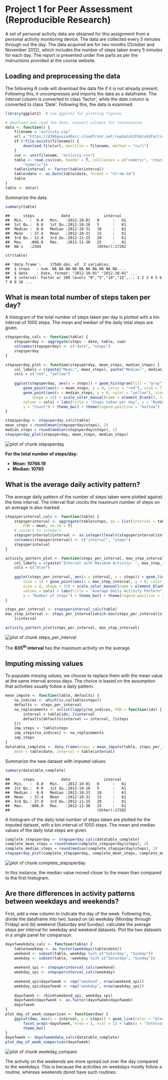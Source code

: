 # Project 1 for Peer Assessment (Reproducible Research)

A set of personal activity data are obtained for this assignment from a personal activity monitoring device. The data are collected every 5 minutes   through out the day. The data acquired are for two months (October and November 2012), which includes the number of steps taken every 5 minutes for   each day. The report is presented under five parts as per the instructions provided at the course website.  

## Loading and preprocessing the data

The following R code will download the data file if it is not already present. Following this, it uncompresses and imports the data as a dataframe.
The interval column is converted to class 'factor', while the date column is converted to class 'Date'. Following this, the data is examined.  


```r
library(ggplot2)  # use ggplot2 for plotting figures

# download and read the data, convert columns for convenience
data <- function() {
    filename = "activity.zip"
    url = "https://d396qusza40orc.cloudfront.net/repdata%2Fdata%2Factivity.zip"
    if (!file.exists(filename)) {
        download.file(url, destfile = filename, method = "curl")
    }
    con <- unz(filename, "activity.csv")
    table <- read.csv(con, header = T, colClasses = c("numeric", "character", 
        "numeric"))
    table$interval <- factor(table$interval)
    table$date <- as.Date(table$date, format = "%Y-%m-%d")
    table
}
table <- data()
```


Summarize the data.

```r
summary(table)
```

```
##      steps            date               interval    
##  Min.   :  0.0   Min.   :2012-10-01   0      :   61  
##  1st Qu.:  0.0   1st Qu.:2012-10-16   5      :   61  
##  Median :  0.0   Median :2012-10-31   10     :   61  
##  Mean   : 37.4   Mean   :2012-10-31   15     :   61  
##  3rd Qu.: 12.0   3rd Qu.:2012-11-15   20     :   61  
##  Max.   :806.0   Max.   :2012-11-30   25     :   61  
##  NA's   :2304                         (Other):17202
```

```r
str(table)
```

```
## 'data.frame':	17568 obs. of  3 variables:
##  $ steps   : num  NA NA NA NA NA NA NA NA NA NA ...
##  $ date    : Date, format: "2012-10-01" "2012-10-01" ...
##  $ interval: Factor w/ 288 levels "0","5","10","15",..: 1 2 3 4 5 6 7 8 9 10 ...
```


## What is mean total number of steps taken per day?

A histogram of the total number of steps taken per day is plotted with a bin interval of 1000 steps. The mean and median of the daily total steps are given.


```r
stepsperday_calc <- function(table) {
    stepsperday <- aggregate(steps ~ date, table, sum)
    colnames(stepsperday) <- c("date", "steps")
    stepsperday
}

stepsperday_plot <- function(stepsperday, mean_steps, median_steps) {
    col_labels = c(paste("Mean:", mean_steps), paste("Median:", median_steps))
    cols = c("red", "yellow")
    
    ggplot(stepsperday, aes(x = steps)) + geom_histogram(fill = "gray", binwidth = 1000) + 
        geom_point(aes(x = mean_steps, y = 0, color = "red"), size = 7, shape = 15) + 
        geom_point(aes(x = median_steps, y = 0, color = "yellow"), size = 4, 
            shape = 15) + scale_color_manual(name = element_blank(), labels = col_labels, 
        values = cols) + labs(title = "Steps taken per day", x = "Number of Steps", 
        y = "Count") + theme_bw() + theme(legend.position = "bottom")
}

stepsperday <- stepsperday_calc(table)
mean_steps = round(mean(stepsperday$steps), 2)
median_steps = round(median(stepsperday$steps), 2)
stepsperday_plot(stepsperday, mean_steps, median_steps)
```

![plot of chunk stepsperday](figure/stepsperday.png) 

**For the total number of steps/day:**
- **Mean: 10766.19**
- **Median: 10765**

## What is the average daily activity pattern?

The average daily pattern of the number of steps taken were plotted against the time interval. The interval that clocks the maximum number of steps on an average is also marked.



```r
stepsperinterval_calc <- function(table) {
    stepsperinterval <- aggregate(table$steps, by = list(interval = table$interval), 
        FUN = mean, na.rm = T)
    # convert to integers
    stepsperinterval$interval <- as.integer(levels(stepsperinterval$interval)[stepsperinterval$interval])
    colnames(stepsperinterval) <- c("interval", "steps")
    stepsperinterval
}

activity_pattern_plot <- function(steps_per_interval, max_step_interval) {
    col_labels = c(paste("Interval with Maximum Activity: ", max_step_interval))
    cols = c("blue")
    
    ggplot(steps_per_interval, aes(x = interval, y = steps)) + geom_line(color = "black", 
        size = 1) + geom_point(aes(x = max_step_interval, y = 0, color = "yellow"), 
        size = 4, shape = 15) + scale_color_manual(name = element_blank(), labels = col_labels, 
        values = cols) + labs(title = "Average Daily Activity Pattern", x = "Interval", 
        y = "Number of steps") + theme_bw() + theme(legend.position = "bottom")
}

steps_per_interval <- stepsperinterval_calc(table)
max_step_interval <- steps_per_interval[which.max(steps_per_interval$steps), 
    ]$interval

activity_pattern_plot(steps_per_interval, max_step_interval)
```

![plot of chunk steps_per_interval](figure/steps_per_interval.png) 


The **835<sup>th</sup> interval** has the maximum activity on the average.

## Imputing missing values

To populate missing values, we choose to replace them with the mean value at the same interval across days. The choice is based on the assumption that activities usually follow a daily pattern.



```r
mean_impute <- function(table, defaults) {
    na_indices <- which(is.na(table$steps))
    defaults <- steps_per_interval
    na_replacements <- unlist(lapply(na_indices, FUN = function(idx) {
        interval = table[idx, ]$interval
        defaults[defaults$interval == interval, ]$steps
    }))
    imp_steps <- table$steps
    imp_steps[na_indices] <- na_replacements
    imp_steps
}
datatable_complete <- data.frame(steps = mean_impute(table, steps_per_interval), 
    date = table$date, interval = table$interval)
```


Summarize the new dataset with imputed values:

```r
summary(datatable_complete)
```

```
##      steps            date               interval    
##  Min.   :  0.0   Min.   :2012-10-01   0      :   61  
##  1st Qu.:  0.0   1st Qu.:2012-10-16   5      :   61  
##  Median :  0.0   Median :2012-10-31   10     :   61  
##  Mean   : 37.4   Mean   :2012-10-31   15     :   61  
##  3rd Qu.: 27.0   3rd Qu.:2012-11-15   20     :   61  
##  Max.   :806.0   Max.   :2012-11-30   25     :   61  
##                                       (Other):17202
```


A histogram of the daily total number of steps taken are plotted for the imputed dataset, with a bin interval of 1000 steps. The mean and median values of the daily total steps are given.


```r
complete_stepsperday <- stepsperday_calc(datatable_complete)
complete_mean_steps = round(mean(complete_stepsperday$steps), 2)
complete_median_steps = round(median(complete_stepsperday$steps), 2)
stepsperday_plot(complete_stepsperday, complete_mean_steps, complete_median_steps)
```

![plot of chunk complete_stepsperday](figure/complete_stepsperday.png) 


In this instance, the median value moved closer to the mean than compared to the first histogram.

## Are there differences in activity patterns between weekdays and weekends?

First, add a new column to indicate the day of the week. Following this, divide the dataframe into two, based on  (a) weekday (Monday through Friday) and (b) weekend (Saturday and Sunday). calculate the average steps per interval for weekday and weekend datasets. Plot the two datasets in a single panel for comparison.


```r
dayofweekdata_calc <- function(table) {
    table$weekday <- as.factor(weekdays(table$date))
    weekend <- subset(table, weekday %in% c("Saturday", "Sunday"))
    weekday <- subset(table, !weekday %in% c("Saturday", "Sunday"))
    
    weekend_spi <- stepsperinterval_calc(weekend)
    weekday_spi <- stepsperinterval_calc(weekday)
    
    weekend_spi$dayofweek <- rep("weekend", nrow(weekend_spi))
    weekday_spi$dayofweek <- rep("weekday", nrow(weekday_spi))
    
    dayofweek <- rbind(weekend_spi, weekday_spi)
    dayofweek$dayofweek <- as.factor(dayofweek$dayofweek)
    dayofweek
}
plot_day_of_week_comparison <- function(dow) {
    ggplot(dow, aes(x = interval, y = steps)) + geom_line(color = "black", size = 1) + 
        facet_wrap(~dayofweek, nrow = 2, ncol = 1) + labs(x = "Interval", y = "Number of steps") + 
        theme_bw()
}
dayofweek <- dayofweekdata_calc(datatable_complete)
plot_day_of_week_comparison(dayofweek)
```

![plot of chunk weekday_compare](figure/weekday_compare.png) 


The activity on the weekends are more spread out over the day compared to the weekdays. This is because the activities on weekdays mostly follow a routine, whereas weekends donot have such routines.
